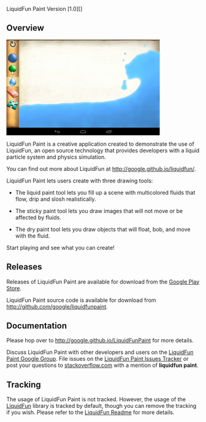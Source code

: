 LiquidFun Paint Version [1.0][]

## Overview

<img align="center" src="splash.png" alt="Liquid paint" height="250"
width="400"><br/>

LiquidFun Paint is a creative application created to demonstrate the use of
LiquidFun, an open source technology that provides developers with a liquid
particle system and physics simulation.

You can find out more about LiquidFun at http://google.github.io/liquidfun/.

LiquidFun Paint lets users create with three drawing tools:

*   The liquid paint tool lets you fill up a scene with multicolored fluids that
flow, drip and slosh realistically.

*   The sticky paint tool lets you draw images that will not move or be affected
by fluids.

*   The dry paint tool lets you draw objects that will float, bob, and move with
the fluid.

Start playing and see what you can create!

## Releases

Releases of LiquidFun Paint are available for download from the
[Google Play Store][].

LiquidFun Paint source code is available for download from
http://github.com/google/liquidfunpaint.

## Documentation

Please hop over to http://google.github.io/LiquidFunPaint for more details.

Discuss LiquidFun Paint with other developers and users on the
[LiquidFun Paint Google Group][].  File issues on the
[LiquidFun Paint Issues Tracker][] or post your questions to
[stackoverflow.com][] with a mention of **liquidfun paint**.

## Tracking

The usage of LiquidFun Paint is not tracked. However, the usage of the
[LiquidFun][] library is tracked by default, though you can remove the tracking
if you wish. Please refer to the [LiquidFun Readme][] for more details.


  [Google Play Store]: http://play.google.com/store/apps/details?id=com.google.fpl.liquidfunpaint
  [LiquidFun Paint Google Group]: http://group.google.com/group/liquidfunpaint
  [LiquidFun Paint Issues Tracker]: http://github.com/google/LiquidFunPaint/issues
  [stackoverflow.com]: http://www.stackoverflow.com
  [LiquidFun]: http://google.github.io/liquidfun
  [LiquidFun Readme]: http://google.github.io/liquidfun/Readme/html/index.html

